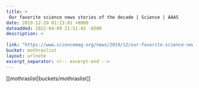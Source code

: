 ```yaml
---
title: > 
 Our favorite science news stories of the decade | Science | AAAS
date: 2019-12-29 01:13:01 +0000
dateadded: 2022-04-09 21:51:43 -0500
description: > 
 
link: "https://www.sciencemag.org/news/2019/12/our-favorite-science-news-stories-decade"
bucket: mothraslist
layout: urlnote
excerpt_separator: <!-- excerpt-end -->
--- 
```

 <!-- excerpt-end -->[[mothraslist|buckets/mothraslist]]
